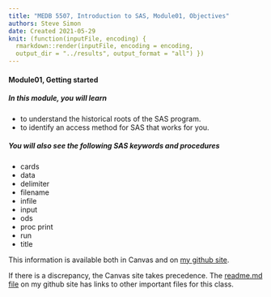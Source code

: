 ```yaml
---
title: "MEDB 5507, Introduction to SAS, Module01, Objectives"
authors: Steve Simon
date: Created 2021-05-29
knit: (function(inputFile, encoding) {
  rmarkdown::render(inputFile, encoding = encoding,
  output_dir = "../results", output_format = "all") }) 
---
```


#### Module01, Getting started

##### In this module, you will learn

+ to understand the historical roots of the SAS program.
+ to identify an access method for SAS that works for you.

##### You will also see the following SAS keywords and procedures

+ cards
+ data
+ delimiter
+ filename
+ infile
+ input
+ ods
+ proc print
+ run
+ title

This information is available both in Canvas and on [my github site][thisf].

If there is a discrepancy, the Canvas site takes precedence. The [readme.md file][mygit] on my github site has links to other important files for this class.

<!---my git--->
[thisf]: https://github.com/pmean/introduction-to-sas/blob/master/modules/5507-01-objectives.md
[mygit]: https://github.com/pmean/introduction-to-sas/blob/master/README.md
